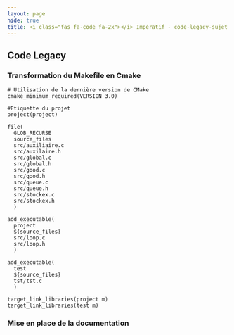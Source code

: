 ```yaml
---
layout: page
hide: true
title: <i class="fas fa-code fa-2x"></i> Impératif - code-legacy-sujet
---
```


## Code Legacy 

### Transformation du Makefile en Cmake

```
# Utilisation de la dernière version de CMake
cmake_minimum_required(VERSION 3.0)

#Etiquette du projet
project(project)

file(
  GLOB_RECURSE
  source_files
  src/auxiliaire.c
  src/auxilaire.h
  src/global.c
  src/global.h
  src/good.c
  src/good.h
  src/queue.c
  src/queue.h
  src/stockex.c
  src/stockex.h
  )

add_executable(
  project
  ${source_files}
  src/loop.c
  src/loop.h
  )

add_executable(
  test
  ${source_files}
  tst/tst.c
  )

target_link_libraries(project m)
target_link_libraries(test m)
```
### Mise en place de la documentation

